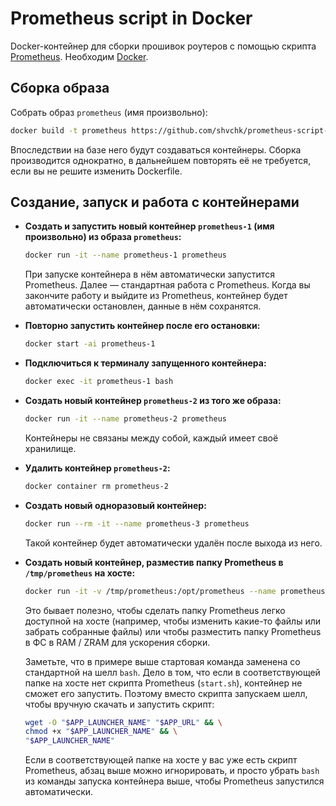# Prometheus script in Docker

Docker-контейнер для сборки прошивок роутеров с помощью скрипта [Prometheus](http://prometheus.freize.net). Необходим [Docker](https://docs.docker.com/engine/install).

## Сборка образа

Собрать образ `prometheus` (имя произвольно):
```sh
docker build -t prometheus https://github.com/shvchk/prometheus-script-docker.git#main
```
Впоследствии на базе него будут создаваться контейнеры. Сборка производится однократно, в дальнейшем повторять её не требуется, если вы не решите изменить Dockerfile.

## Создание, запуск и работа с контейнерами

- **Создать и запустить новый контейнер `prometheus-1` (имя произвольно) из образа `prometheus`:**
  ```sh
  docker run -it --name prometheus-1 prometheus
  ```
  При запуске контейнера в нём автоматически запустится Prometheus. Далее — стандартная работа с Prometheus. Когда вы закончите работу и выйдите из Prometheus, контейнер будет автоматически остановлен, данные в нём сохранятся.

- **Повторно запустить контейнер после его остановки:**
  ```sh
  docker start -ai prometheus-1
  ```

- **Подключиться к терминалу запущенного контейнера:**
  ```sh
  docker exec -it prometheus-1 bash
  ```

- **Создать новый контейнер `prometheus-2` из того же образа:**
  ```sh
  docker run -it --name prometheus-2 prometheus
  ```
  Контейнеры не связаны между собой, каждый имеет своё хранилище.

- **Удалить контейнер `prometheus-2`:**
  ```sh
  docker container rm prometheus-2
  ```

- **Создать новый одноразовый контейнер:**
  ```sh
  docker run --rm -it --name prometheus-3 prometheus
  ```
  Такой контейнер будет автоматически удалён после выхода из него.

- **Создать новый контейнер, разместив папку Prometheus в `/tmp/prometheus` на хосте:**
  ```sh
  docker run -it -v /tmp/prometheus:/opt/prometheus --name prometheus-4 prometheus bash
  ```
  Это бывает полезно, чтобы сделать папку Prometheus легко доступной на хосте (например, чтобы изменить какие-то файлы или забрать собранные файлы) или чтобы разместить папку Prometheus в ФС в RAM / ZRAM для ускорения сборки.

  Заметьте, что в примере выше стартовая команда заменена со стандартной на шелл `bash`. Дело в том, что если в соответствующей папке на хосте нет скрипта Prometheus (`start.sh`), контейнер не сможет его запустить. Поэтому вместо скрипта запускаем шелл, чтобы вручную скачать и запустить скрипт:
  ```sh
  wget -O "$APP_LAUNCHER_NAME" "$APP_URL" && \
  chmod +x "$APP_LAUNCHER_NAME" && \
  "$APP_LAUNCHER_NAME"
  ```

  Если в соответствующей папке на хосте у вас уже есть скрипт Prometheus, абзац выше можно игнорировать, и просто убрать `bash` из команды запуска контейнера выше, чтобы Prometheus запустился автоматически.
